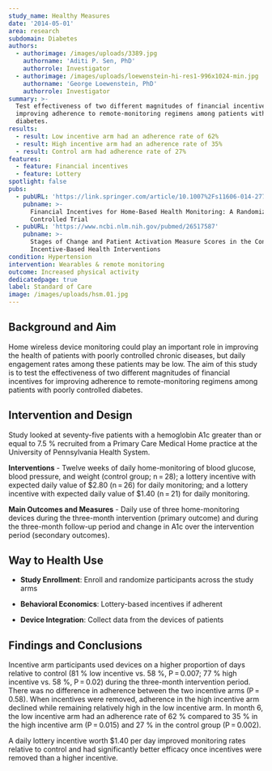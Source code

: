 ```yaml
---
study_name: Healthy Measures
date: '2014-05-01'
area: research
subdomain: Diabetes
authors:
  - authorimage: /images/uploads/3389.jpg
    authorname: 'Aditi P. Sen, PhD'
    authorrole: Investigator
  - authorimage: /images/uploads/loewenstein-hi-res1-996x1024-min.jpg
    authorname: 'George Loewenstein, PhD'
    authorrole: Investigator
summary: >-
  Test effectiveness of two different magnitudes of financial incentives for
  improving adherence to remote-monitoring regimens among patients with
  diabetes.
results:
  - result: Low incentive arm had an adherence rate of 62%
  - result: High incentive arm had an adherence rate of 35%
  - result: Control arm had adherence rate of 27%
features:
  - feature: Financial incentives
  - feature: Lottery
spotlight: false
pubs:
  - pubURL: 'https://link.springer.com/article/10.1007%2Fs11606-014-2778-0'
    pubname: >-
      Financial Incentives for Home-Based Health Monitoring: A Randomized
      Controlled Trial
  - pubURL: 'https://www.ncbi.nlm.nih.gov/pubmed/26517587'
    pubname: >-
      Stages of Change and Patient Activation Measure Scores in the Context of
      Incentive-Based Health Interventions
condition: Hypertension
intervention: Wearables & remote monitoring
outcome: Increased physical activity
dedicatedpage: true
label: Standard of Care 
image: /images/uploads/hsm.01.jpg
---
```

## Background and Aim

Home wireless device monitoring could play an important role in improving the health of patients with poorly controlled chronic diseases, but daily engagement rates among these patients may be low. The aim of this study is to test the effectiveness of two different magnitudes of financial incentives for improving adherence to remote-monitoring regimens among patients with poorly controlled diabetes.

## Intervention and Design

Study looked at seventy-five patients with a hemoglobin A1c greater than or equal to 7.5 % recruited from a Primary Care Medical Home practice at the University of Pennsylvania Health System.

**Interventions** - Twelve weeks of daily home-monitoring of blood glucose, blood pressure, and weight (control group; n = 28); a lottery incentive with expected daily value of $2.80 (n = 26) for daily monitoring; and a lottery incentive with expected daily value of $1.40 (n = 21) for daily monitoring. 

**Main Outcomes and Measures** - Daily use of three home-monitoring devices during the three-month intervention (primary outcome) and during the three-month follow-up period and change in A1c over the intervention period (secondary outcomes).

## Way to Health Use

- **Study Enrollment**: Enroll and randomize participants across the study arms

- **Behavioral Economics**: Lottery-based incentives if adherent

- **Device Integration**: Collect data from the devices of patients

## Findings and Conclusions

Incentive arm participants used devices on a higher proportion of days relative to control (81 % low incentive vs. 58 %, P = 0.007; 77 % high incentive vs. 58 %, P = 0.02) during the three-month intervention period. There was no difference in adherence between the two incentive arms (P = 0.58). When incentives were removed, adherence in the high incentive arm declined while remaining relatively high in the low incentive arm. In month 6, the low incentive arm had an adherence rate of 62 % compared to 35 % in the high incentive arm (P = 0.015) and 27 % in the control group (P = 0.002).

A daily lottery incentive worth $1.40 per day improved monitoring rates relative to control and had significantly better efficacy once incentives were removed than a higher incentive.
